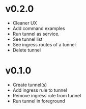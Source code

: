 # v0.2.0
- Cleaner UX
- Add command examples
- Run tunnel as service.
- See tunnel list
- See ingress routes of a tunnel
- Delete tunnel

# v0.1.0
- Create tunnel(s)
- Add ingress rule to tunnel
- Remove ingress rule from tunnel
- Run tunnel in foreground
